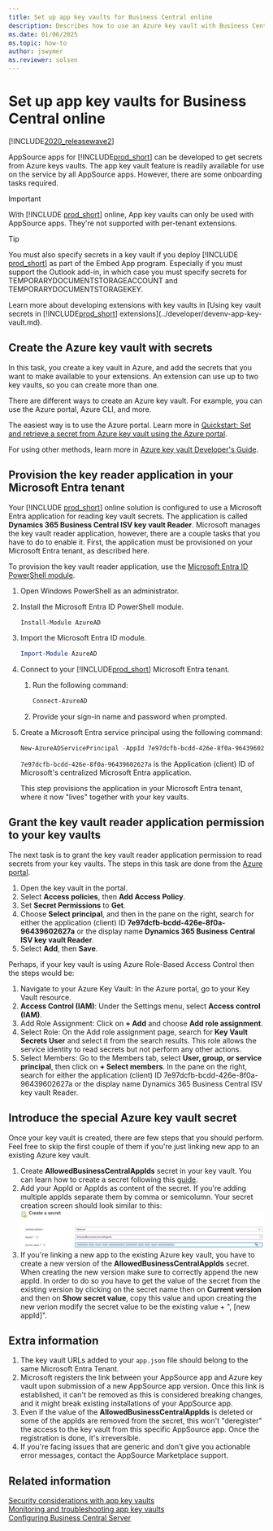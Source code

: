 ```yaml
---
title: Set up app key vaults for Business Central online
description: Describes how to use an Azure key vault with Business Central extensions for online.
ms.date: 01/06/2025
ms.topic: how-to
author: jswymer
ms.reviewer: solsen
---
```


# Set up app key vaults for Business Central online

[!INCLUDE[2020_releasewave2](../includes/2020_releasewave2.md)]

AppSource apps for [!INCLUDE[prod_short](../developer/includes/prod_short.md)] can be developed to get secrets from Azure keys vaults. The app key vault feature is readily available for use on the service by all AppSource apps. However, there are some onboarding tasks required.

> [!IMPORTANT]
> With [!INCLUDE [prod_short](../developer/includes/prod_short.md)] online, App key vaults can only be used with AppSource apps. They're not supported with per-tenant extensions.

> [!TIP]
> You must also specify secrets in a key vault if you deploy [!INCLUDE [prod_short](../developer/includes/prod_short.md)] as part of the Embed App program. Especially if you must support the Outlook add-in, in which case you must specify secrets for TEMPORARYDOCUMENTSTORAGEACCOUNT and TEMPORARYDOCUMENTSTORAGEKEY. <!--For more information, see [Setting Up the Office Add-Ins for Outlook Integration with [!INCLUDE[prod_short](../developer/includes/prod_short.md)]](Setting-up-Office-Add-Ins-Outlook-Inbox.md).-->

Learn more about developing extensions with key vaults in [Using key vault secrets in [!INCLUDE[prod_short](../developer/includes/prod_short.md)] extensions](../developer/devenv-app-key-vault.md).

## Create the Azure key vault with secrets

In this task, you create a key vault in Azure, and add the secrets that you want to make available to your extensions. An extension can use up to two key vaults, so you can create more than one.

There are different ways to create an Azure key vault. For example, you can use the Azure portal, Azure CLI, and more.

The easiest way is to use the Azure portal. Learn more in [Quickstart: Set and retrieve a secret from Azure key vault using the Azure portal](/azure/key-vault/secrets/quick-create-portal). 

For using other methods, learn more in [Azure key vault Developer's Guide](/azure/key-vault/general/developers-guide#creating-and-managing-key-vaults).

## Provision the key reader application in your Microsoft Entra tenant

Your [!INCLUDE [prod_short](../developer/includes/prod_short.md)] online solution is configured to use a Microsoft Entra application for reading key vault secrets. The application is called **Dynamics 365 Business Central ISV key vault Reader**. Microsoft manages the key vault reader application, however, there are a couple tasks that you have to do to enable it. First, the application must be provisioned on your Microsoft Entra tenant, as described here.

To provision the key vault reader application, use the [Microsoft Entra ID PowerShell module](/powershell/module/azuread).

1. Open Windows PowerShell as an administrator.
1. Install the Microsoft Entra ID PowerShell module.

    ```powershell
    Install-Module AzureAD 
    ```

1. Import the Microsoft Entra ID module.

    ```powershell
    Import-Module AzureAD 
    ```

1. Connect to your [!INCLUDE[prod_short](../developer/includes/prod_short.md)] Microsoft Entra tenant.

    1. Run the following command:

       ```powershell
       Connect-AzureAD 
       ```

    1. Provide your sign-in name and password when prompted.

1. Create a Microsoft Entra service principal using the following command:

    ```powershell
    New-AzureADServicePrincipal -AppId 7e97dcfb-bcdd-426e-8f0a-96439602627a
    ```

    `7e97dcfb-bcdd-426e-8f0a-96439602627a` is the Application (client) ID of Microsoft's centralized Microsoft Entra application.

    This step provisions the application in your Microsoft Entra tenant, where it now "lives" together with your key vaults.

## Grant the key vault reader application permission to your key vaults

The next task is to grant the key vault reader application permission to read secrets from your key vaults. The steps in this task are done from the [Azure portal](https://portal.azure.com).

1. Open the key vault in the portal.
2. Select **Access policies**, then **Add Access Policy**.
3. Set **Secret Permissions** to **Get**.
4. Choose **Select principal**, and then in the pane on the right, search for either the application (client) ID **7e97dcfb-bcdd-426e-8f0a-96439602627a** or the display name **Dynamics 365 Business Central ISV key vault Reader**. 
5. Select **Add**, then **Save**.

Perhaps, if your key vault is using Azure Role-Based Access Control then the steps would be:
1. Navigate to your Azure Key Vault: In the Azure portal, go to your Key Vault resource.
2. **Access Control (IAM)**: Under the Settings menu, select **Access control (IAM)**.
3. Add Role Assignment: Click on **+ Add** and choose **Add role assignment**.
4. Select Role: On the Add role assignment page, search for **Key Vault Secrets User** and select it from the search results. This role allows the service identity to read secrets but not perform any other actions.
5. Select Members: Go to the Members tab, select **User, group, or service principal**, then click on **+ Select members**. In the pane on the right, search for either the application (client) ID 7e97dcfb-bcdd-426e-8f0a-96439602627a or the display name Dynamics 365 Business Central ISV key vault Reader.
## Introduce the special Azure key vault secret

Once your key vault is created, there are few steps that you should perform. Feel free to skip the first couple of them if you're just linking new app to an existing Azure key vault.

1. Create **AllowedBusinessCentralAppIds** secret in your key vault. You can learn how to create a secret following this [guide](/azure/key-vault/secrets/quick-create-portal).
2. Add your AppId or AppIds as content of the secret. If you're adding multiple appIds separate them by comma or semicolumn.
Your secret creation screen should look similar to this:
 ![Create new key vault secret.](../developer/media/setup-app-key-vault-secret-creation.png "Creating AllowedBusinessCentralAppIds secret.")  
3. If you're linking a new app to the existing Azure key vault, you have to create a new version of the **AllowedBusinessCentralAppIds** secret. When creating the new version make sure to correctly append the new appId. In order to do so you have to get the value of the secret from the existing version by clicking on the secret name then on **Current version** and then on **Show secret value**, copy this value and upon creating the new verion modify the secret value to be the existing value + ", [new appId]".

## Extra information

1. The key vault URLs added to your `app.json` file should belong to the same Microsoft Entra Tenant.
2. Microsoft registers the link between your AppSource app and Azure key vault upon submission of a new AppSource app version. Once this link is established, it can't be removed as this is considered breaking changes, and it might break existing installations of your AppSource app.
3. Even if the value of the **AllowedBusinessCentralAppIds** is deleted or some of the appIds are removed from the secret, this won't "deregister" the access to the key vault from this specific AppSource app. Once the registration is done, it's irreversible.
4. If you're facing issues that are generic and don't give you actionable error messages, contact the AppSource Marketplace support.

## Related information  

[Security considerations with app key vaults](../developer/devenv-app-key-vault.md#security)  
[Monitoring and troubleshooting app key vaults](../developer/devenv-app-key-vault.md#troubleshooting)  
[Configuring Business Central Server](configure-server-instance.md)  
